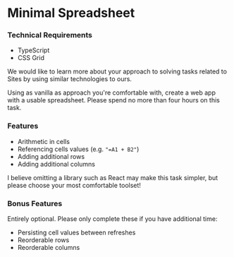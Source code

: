 # Minimal Spreadsheet

### Technical Requirements

- TypeScript
- CSS Grid

We would like to learn more about your approach to solving tasks related to Sites by using similar technologies to ours.

Using as vanilla as approach you're comfortable with, create a web app with a usable spreadsheet. Please spend no more than four hours on this task.


### Features

- Arithmetic in cells
- Referencing cells values (e.g. `"=A1 + B2"`)
- Adding additional rows
- Adding additional columns

I believe omitting a library such as React may make this task simpler, but please choose your most comfortable toolset!


### Bonus Features

Entirely optional. Please only complete these if you have additional time:
- Persisting cell values between refreshes
- Reorderable rows
- Reorderable columns
